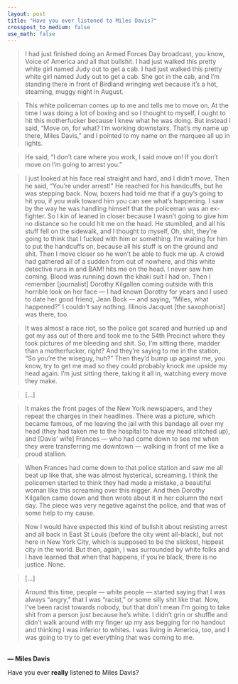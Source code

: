 ```yaml
---
layout: post
title: "Have you ever listened to Miles Davis?"
crosspost_to_medium: false
use_math: false
---
```


<blockquote>
I had just finished doing an Armed Forces Day broadcast, you know, Voice of America and all that bullshit. I had just walked this pretty white girl named Judy out to get a cab. I had just walked this pretty white girl named Judy out to get a cab. She got in the cab, and I’m standing there in front of Birdland wringing wet because it’s a hot, steaming, muggy night in August.
</blockquote>

> This white policeman comes up to me and tells me to move on. At the time I was doing a lot of boxing and so I thought to myself, I ought to hit this motherfucker because I knew what he was doing. But instead I said, “Move on, for what? I’m working downstairs. That’s my name up there, Miles Davis,” and I pointed to my name on the marquee all up in lights.

> He said, “I don’t care where you work, I said move on! If you don’t move on I’m going to arrest you.”

> I just looked at his face real straight and hard, and I didn’t move. Then he said, “You’re under arrest!” He reached for his handcuffs, but he was stepping back. Now, boxers had told me that if a guy’s going to hit you, if you walk toward him you can see what’s happening. I saw by the way he was handling himself that the policeman was an ex-fighter. So I kin of leaned in closer because I wasn’t going to give him no distance so he could hit me on the head. He stumbled, and all his stuff fell on the sidewalk, and I thought to myself, Oh, shit, they’re going to think that I fucked with him or something. I’m waiting for him to put the handcuffs on, because all his stuff is on the ground and shit. Then I move closer so he won’t be able to fuck me up. A crowd had gathered all of a sudden from out of nowhere, and this white detective runs in and BAM! hits me on the head. I never saw him coming. Blood was running down the khaki suit I had on.  Then I remember [journalist] Dorothy Kilgallen coming outside with this horrible look on her face — I had known Dorothy for years and I used to date her good friend, Jean Bock — and saying, “Miles, what happened?” I couldn’t say nothing. Illinois Jacquet [the saxophonist] was there, too.

> It was almost a race riot, so the police got scared and hurried up and got my ass out of there and took me to the 54th Precinct where they took pictures of me bleeding and shit. So, I’m sitting there, madder than a motherfucker, right? And they’re saying to me in the station, “So you’re the wiseguy, huh?” Then they’d bump up against me, you know, try to get me mad so they could probably knock me upside my head again. I’m just sitting there, taking it all in, watching every move they make.

> […]

> It makes the front pages of the New York newspapers, and they repeat the charges in their headlines. There was a picture, which became famous, of me leaving the jail with this bandage all over my head (they had taken me to the hospital to have my head stitched up), and [Davis’ wife] Frances — who had come down to see me when they were transferring me downtown — walking in front of me like a proud stallion.

> When Frances had come down to that police station and saw me all beat up like that, she was almost hysterical, screaming. I think the policemen started to think they had made a mistake, a beautiful woman like this screaming over this nigger. And then Dorothy Kilgallen came down and then wrote about it in her column the next day. The piece was very negative against the police, and that was of some help to my cause.

> Now I would have expected this kind of bullshit about resisting arrest and all back in East St Louis (before the city went all-black), but not here in New York City, which is supposed to be the slickest, hippest city in the world. But then, again, I was surrounded by white folks and I have learned that when that happens, if you’re black, there is no justice. None.

> […]

> Around this time, people — white people — started saying that I was always “angry,” that I was “racist,” or some silly shit like that. Now, I’ve been racist towards nobody, but that don’t mean I’m going to take shit from a person just because he’s white. I didn’t grin or shuffle and didn’t walk around with my finger up my ass begging for no handout and thinking I was inferior to whites. I was living in America, too, and I was going to try to get everything that was coming to me.

<br><b>― Miles Davis </b>

Have you ever **really** listened to Miles Davis?